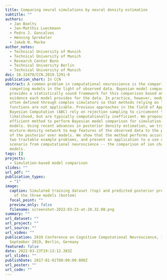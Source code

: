 ```yaml
---
title: Comparing neural simulations by neural density estimation
subtitle: ""
authors:
  - Jan Boelts
  - Jan-Matthis Lueckmann
  - Pedro J. Goncalves
  - Henning Sprekeler
  - Jakob H. Macke
author_notes:
  - Technical University of Munich
  - Technical University of Munich
  - Research Center Bonn
  - Technical University Berlin
  - Technical University of Munich
doi: 10.32470/CCN.2019.1291-0
publication_short: In CCN
abstract: A common problem in computational neuroscience is the comparison of
  competing models in the light of observed data. Bayesian model comparison
  provides a statistically sound framework for this comparison based on the
  evidence each model provides for the data. In practice, however, models are
  often defined through complex simulators so that methods relying on likelihood
  functions are not applicable. Previous approaches in the field of Approximate
  Bayesian Computation (ABC) rely on rejection sampling to circumvent the
  likelihood, but are typically computationally inefficient. We propose an
  efficient method to perform Bayesian model comparison for simulation-based
  models. Using recent advances in posterior density estimation, we train a
  mixture-density network to map features of the observed data to the parameters
  of the posterior over models. We show that the method performs accurately on
  two tractable example problems, and present an application to a use case
  scenario from computational neuroscience -- the comparison of ion channel
  models.
tags: []
projects:
  - Simulation-based model comparison
slides: ""
url_pdf: ""
publication_types:
  - "1"
image:
  caption: Simulated training dataset (top) and predicted posterior probabilities
    of the three models (bottom)
  focal_point: ""
  preview_only: false
  filename: screenshot-2022-03-23-at-20.32.08.png
summary: ""
url_dataset: ""
url_project: ""
url_source: ""
url_video: ""
publication: 2019 Conference on Cognitive Computational Neuroscience, 13-16
  September 2019, Berlin, Germany
featured: false
date: 2022-03-23T19:13:12.383Z
url_slides: ""
publishDate: 2017-01-01T00:00:00.000Z
url_poster: ""
url_code: ""
---
```

